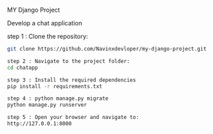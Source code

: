  MY Django Project 
 
 Develop a chat application

 step 1 :  Clone the repository:
   ```bash
  git clone https://github.com/Navinxdevloper/my-django-project.git

step 2 : Navigate to the project folder:
cd chatapp

step 3 : Install the required dependencies
pip install -r requirements.txt

step 4 : python manage.py migrate
python manage.py runserver

step 5 : Open your browser and navigate to:
http://127.0.0.1:8000
